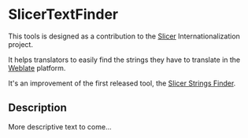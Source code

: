 # SlicerTextFinder

This tools is designed as a contribution to the [Slicer](https://github.com/Slicer/Slicer/) Internationalization project.

It helps translators to easily find the strings they have to translate in the [Weblate](https://hosted.weblate.org/projects/3d-slicer/) platform.

It's an improvement of the first released tool, the [Slicer Strings Finder](https://github.com/mhdiop/SlicerStringsFinder).

## Description

More descriptive text to come...
